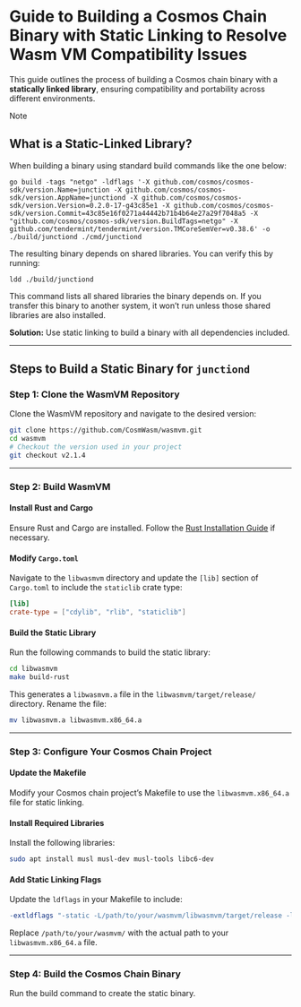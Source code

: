 # Guide to Building a Cosmos Chain Binary with Static Linking to Resolve Wasm VM Compatibility Issues

This guide outlines the process of building a Cosmos chain binary with a **statically linked library**, ensuring compatibility and portability across different environments.

> [!Note]
>
> ## What is a Static-Linked Library?
> 
> When building a binary using standard build commands like the one below:
> 
> ```shell
> go build -tags "netgo" -ldflags '-X github.com/cosmos/cosmos-sdk/version.Name=junction -X github.com/cosmos/cosmos-sdk/version.AppName=junctiond -X github.com/cosmos/cosmos-sdk/version.Version=0.2.0-17-g43c85e1 -X github.com/cosmos/cosmos-sdk/version.Commit=43c85e16f0271a44442b71b4b64e27a29f7048a5 -X "github.com/cosmos/cosmos-sdk/version.BuildTags=netgo" -X github.com/tendermint/tendermint/version.TMCoreSemVer=v0.38.6' -o ./build/junctiond ./cmd/junctiond
> ```
> 
> The resulting binary depends on shared libraries. You can verify this by running:
> 
> ```shell
> ldd ./build/junctiond
> ```
> 
> This command lists all shared libraries the binary depends on. If you transfer this binary to another system, it won’t run unless those shared libraries are also installed.
> 
> **Solution:** Use static linking to build a binary with all dependencies included.

---

## Steps to Build a Static Binary for `junctiond`

### Step 1: Clone the WasmVM Repository

Clone the WasmVM repository and navigate to the desired version:

```bash
git clone https://github.com/CosmWasm/wasmvm.git
cd wasmvm
# Checkout the version used in your project
git checkout v2.1.4
```

---

### Step 2: Build WasmVM

#### Install Rust and Cargo

Ensure Rust and Cargo are installed. Follow the [Rust Installation Guide](https://www.rust-lang.org/tools/install) if necessary.

#### Modify `Cargo.toml`

Navigate to the `libwasmvm` directory and update the `[lib]` section of `Cargo.toml` to include the `staticlib` crate type:

```toml
[lib]
crate-type = ["cdylib", "rlib", "staticlib"]
```

#### Build the Static Library

Run the following commands to build the static library:

```bash
cd libwasmvm
make build-rust
```

This generates a `libwasmvm.a` file in the `libwasmvm/target/release/` directory. Rename the file:

```bash
mv libwasmvm.a libwasmvm.x86_64.a
```

---

### Step 3: Configure Your Cosmos Chain Project

#### Update the Makefile

Modify your Cosmos chain project’s Makefile to use the `libwasmvm.x86_64.a` file for static linking.

#### Install Required Libraries

Install the following libraries:

```bash
sudo apt install musl musl-dev musl-tools libc6-dev
```

#### Add Static Linking Flags

Update the `ldflags` in your Makefile to include:

```makefile
-extldflags "-static -L/path/to/your/wasmvm/libwasmvm/target/release -lwasmvm -lm" -linkmode external
```

Replace `/path/to/your/wasmvm/` with the actual path to your `libwasmvm.x86_64.a` file.

---

### Step 4: Build the Cosmos Chain Binary

Run the build command to create the static binary.
